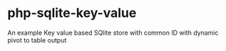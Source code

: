 # php-sqlite-key-value
An example Key value based SQlite store with common ID with dynamic pivot to table output
